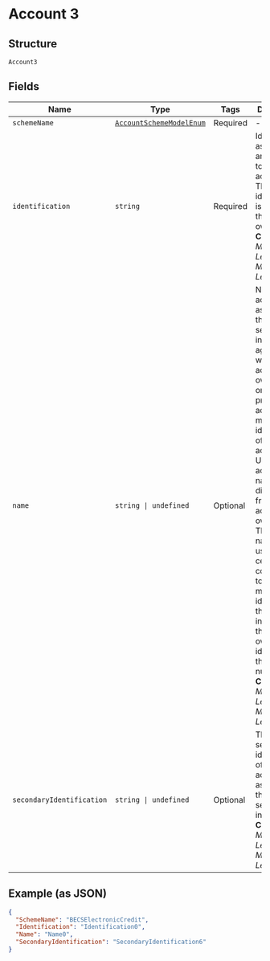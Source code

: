 
# Account 3

## Structure

`Account3`

## Fields

| Name | Type | Tags | Description |
|  --- | --- | --- | --- |
| `schemeName` | [`AccountSchemeModelEnum`](../../doc/models/account-scheme-model-enum.md) | Required | - |
| `identification` | `string` | Required | Identification assigned by an institution to identify an account. This identification is known by the account owner.<br>**Constraints**: *Minimum Length*: `1`, *Maximum Length*: `34` |
| `name` | `string \| undefined` | Optional | Name of the account, as assigned by the account servicing institution, in agreement with the account owner in order to provide an additional means of identification of the account. Usage: The account name is different from the account owner name. The account name is used in certain user communities to provide a means of identifying the account, in addition to the account owner's identity and the account number.<br>**Constraints**: *Minimum Length*: `1`, *Maximum Length*: `70` |
| `secondaryIdentification` | `string \| undefined` | Optional | This is secondary identification of the account, as assigned by the account servicing institution.<br>**Constraints**: *Minimum Length*: `1`, *Maximum Length*: `34` |

## Example (as JSON)

```json
{
  "SchemeName": "BECSElectronicCredit",
  "Identification": "Identification0",
  "Name": "Name0",
  "SecondaryIdentification": "SecondaryIdentification6"
}
```

